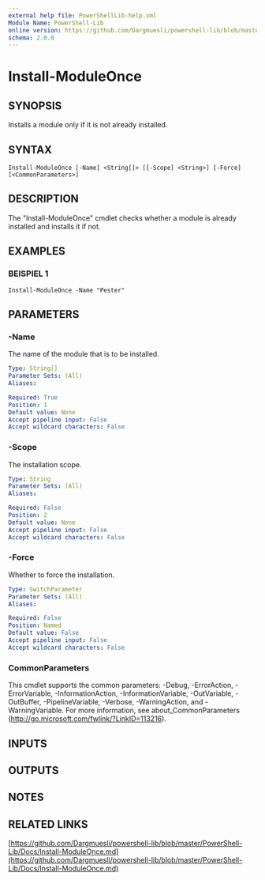 ```yaml
---
external help file: PowerShellLib-help.xml
Module Name: PowerShell-Lib
online version: https://github.com/Dargmuesli/powershell-lib/blob/master/PowerShell-Lib/Docs/Install-ModuleOnce.md
schema: 2.0.0
---
```


# Install-ModuleOnce

## SYNOPSIS
Installs a module only if it is not already installed.

## SYNTAX

```
Install-ModuleOnce [-Name] <String[]> [[-Scope] <String>] [-Force] [<CommonParameters>]
```

## DESCRIPTION
The "Install-ModuleOnce" cmdlet checks whether a module is already installed and installs it if not.

## EXAMPLES

### BEISPIEL 1
```
Install-ModuleOnce -Name "Pester"
```

## PARAMETERS

### -Name
The name of the module that is to be installed.

```yaml
Type: String[]
Parameter Sets: (All)
Aliases:

Required: True
Position: 1
Default value: None
Accept pipeline input: False
Accept wildcard characters: False
```

### -Scope
The installation scope.

```yaml
Type: String
Parameter Sets: (All)
Aliases:

Required: False
Position: 2
Default value: None
Accept pipeline input: False
Accept wildcard characters: False
```

### -Force
Whether to force the installation.

```yaml
Type: SwitchParameter
Parameter Sets: (All)
Aliases:

Required: False
Position: Named
Default value: False
Accept pipeline input: False
Accept wildcard characters: False
```

### CommonParameters
This cmdlet supports the common parameters: -Debug, -ErrorAction, -ErrorVariable, -InformationAction, -InformationVariable, -OutVariable, -OutBuffer, -PipelineVariable, -Verbose, -WarningAction, and -WarningVariable.
For more information, see about_CommonParameters (http://go.microsoft.com/fwlink/?LinkID=113216).

## INPUTS

## OUTPUTS

## NOTES

## RELATED LINKS

[https://github.com/Dargmuesli/powershell-lib/blob/master/PowerShell-Lib/Docs/Install-ModuleOnce.md](https://github.com/Dargmuesli/powershell-lib/blob/master/PowerShell-Lib/Docs/Install-ModuleOnce.md)

